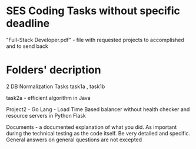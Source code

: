 # SES Coding Tasks without specific deadline

"Full-Stack Developer.pdf"  -  file with requested projects to accomplished and to send back

# Folders' decription
2 DB Normalization Tasks task1a , task1b 

task2a - efficient algorithm in Java

Project2 - Go Lang - Load Time Based balancer without health checker and resource servers in Python Flask

Documents - a documented explanation of what you did. As important during the technical testing as the code itself. Be very detailed and specific. General answers on general questions are not excepted
